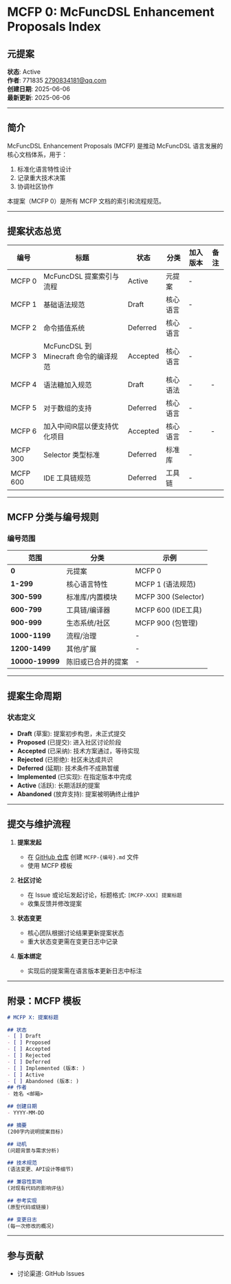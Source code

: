 # MCFP 0: McFuncDSL Enhancement Proposals Index

## 元提案
**状态**: Active  
**作者**: 771835 <2790834181@qq.com>  
**创建日期**: 2025-06-06  
**最新更新**: 2025-06-06  

---

## 简介
McFuncDSL Enhancement Proposals (MCFP) 是推动 McFuncDSL 语言发展的核心文档体系，用于：

1. 标准化语言特性设计
2. 记录重大技术决策
3. 协调社区协作

本提案（MCFP 0）是所有 MCFP 文档的索引和流程规范。

---

## 提案状态总览

| 编号       | 标题                            | 状态       | 分类   | 加入版本 | 备注 |
|----------|-------------------------------|----------|------|------|----|
| MCFP 0   | McFuncDSL 提案索引与流程             | Active   | 元提案  | -    |    |
| MCFP 1   | 基础语法规范                        | Draft    | 核心语言 | -    |    |
| MCFP 2   | 命令插值系统                        | Deferred | 核心语言 | -    |    |
| MCFP 3   | McFuncDSL 到 Minecraft 命令的编译规范 | Accepted | 核心语言 | -    |    |
| MCFP 4   | 语法糖加入规范                       | Draft    | 核心语法 | -    | -  |
| MCFP 5   | 对于数组的支持                       | Deferred | 核心语言 | -    |    |
| MCFP 6   | 加入中间IR层以便支持优化项目               | Accepted | 核心语言 | -    | -  |
| MCFP 300 | Selector 类型标准                 | Deferred | 标准库  | -    |    |
| MCFP 600 | IDE 工具链规范                     | Deferred | 工具链  | -    |    |

---

## MCFP 分类与编号规则

### 编号范围
| 范围              | 分类        | 示例                  |
|-----------------|-----------|---------------------|
| **0**           | 元提案       | MCFP 0              |
| **1-299**       | 核心语言特性    | MCFP 1 (语法规范)       |
| **300-599**     | 标准库/内置模块  | MCFP 300 (Selector) |
| **600-799**     | 工具链/编译器   | MCFP 600 (IDE工具)    |
| **900-999**     | 生态系统/社区   | MCFP 900 (包管理)      |
| **1000-1199**   | 流程/治理     | -                   |
| **1200-1499**   | 其他/扩展     | -                   |
| **10000-19999** | 陈旧或已合并的提案 | -                   |

---
## 提案生命周期

### 状态定义
- **Draft** (草案): 提案初步构思，未正式提交
- **Proposed** (已提交): 进入社区讨论阶段
- **Accepted** (已采纳): 技术方案通过，等待实现
- **Rejected** (已拒绝): 社区未达成共识
- **Deferred** (延期): 技术条件不成熟暂缓
- **Implemented** (已实现): 在指定版本中完成
- **Active** (活跃): 长期活跃的提案
- **Abandoned** (放弃支持): 提案被明确终止维护
---

## 提交与维护流程

1. **提案发起**  
   - 在 [GitHub 仓库](https://github.com/your-repo) 创建 `MCFP-{编号}.md` 文件
   - 使用 MCFP 模板

2. **社区讨论**  
   - 在 Issue 或论坛发起讨论，标题格式: `[MCFP-XXX] 提案标题`
   - 收集反馈并修改提案

3. **状态变更**  
   - 核心团队根据讨论结果更新提案状态
   - 重大状态变更需在变更日志中记录

4. **版本绑定**  
   - 实现后的提案需在语言版本更新日志中标注

---

## 附录：MCFP 模板

```markdown
# MCFP X: 提案标题

## 状态
- [ ] Draft
- [ ] Proposed
- [ ] Accepted
- [ ] Rejected
- [ ] Deferred
- [ ] Implemented (版本: )
- [ ] Active
- [ ] Abandoned (版本: )
## 作者
- 姓名 <邮箱>

## 创建日期
- YYYY-MM-DD

## 摘要
(200字内说明提案目标)

## 动机
(问题背景与需求分析)

## 技术规范
(语法变更、API设计等细节)

## 兼容性影响
(对现有代码的影响评估)

## 参考实现
(原型代码或链接)

## 变更日志
(每一次修改的概况)
```

---

## 参与贡献
- 讨论渠道: GitHub Issues

